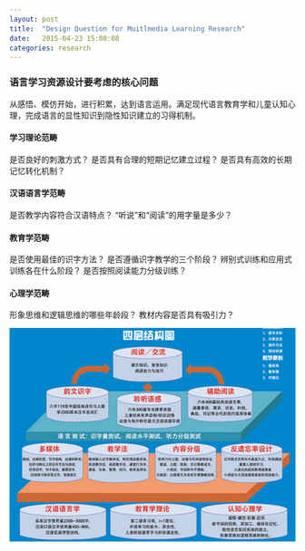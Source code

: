 ```yaml
---
layout: post
title:  "Design Question for Muitlmedia Learning Research"
date:   2015-04-23 15:08:08
categories: research
---
```

### 语言学习资源设计要考虑的核心问题 ###
从感悟、模仿开始，进行积累，达到语言运用。满足现代语言教育学和儿童认知心理，完成语言的显性知识到隐性知识建立的习得机制。

#### 学习理论范畴 ####
是否良好的刺激方式？
是否具有合理的短期记忆建立过程？
是否具有高效的长期记忆转化机制？

#### 汉语语言学范畴 ####
是否教学内容符合汉语特点？
“听说”和“阅读”的用字量是多少？

#### 教育学范畴 ####
是否使用最佳的识字方法？
是否遵循识字教学的三个阶段？
辨别式训练和应用式训练各在什么阶段？
是否按照阅读能力分级训练？

#### 心理学范畴 ####
形象思维和逻辑思维的哪些年龄段？
教材内容是否具有吸引力？

![](/figures/structor_of_language_material.png)